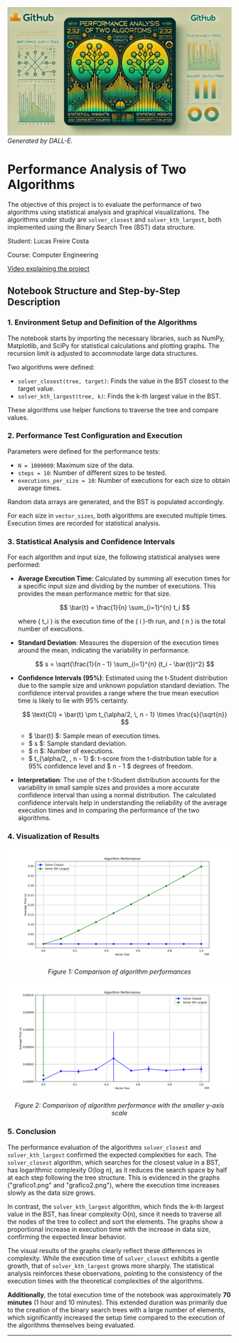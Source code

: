 ![Banner](./images/banner.png)
*Generated by DALL-E.*

# Performance Analysis of Two Algorithms

The objective of this project is to evaluate the performance of two algorithms using statistical analysis and graphical visualizations. The algorithms under study are `solver_closest` and `solver_kth_largest`, both implemented using the Binary Search Tree (BST) data structure.

Student: Lucas Freire Costa

Course: Computer Engineering

[Video explaining the project](https://youtu.be/example_link)

## Notebook Structure and Step-by-Step Description

### 1. Environment Setup and Definition of the Algorithms

The notebook starts by importing the necessary libraries, such as NumPy, Matplotlib, and SciPy for statistical calculations and plotting graphs. The recursion limit is adjusted to accommodate large data structures.

Two algorithms were defined:

- `solver_closest(tree, target)`: Finds the value in the BST closest to the target value.
- `solver_kth_largest(tree, k)`: Finds the k-th largest value in the BST.

These algorithms use helper functions to traverse the tree and compare values.

### 2. Performance Test Configuration and Execution

Parameters were defined for the performance tests:

- `N = 1000000`: Maximum size of the data.
- `steps = 10`: Number of different sizes to be tested.
- `executions_per_size = 10`: Number of executions for each size to obtain average times.

Random data arrays are generated, and the BST is populated accordingly.

For each size in `vector_sizes`, both algorithms are executed multiple times. Execution times are recorded for statistical analysis.

### 3. Statistical Analysis and Confidence Intervals

For each algorithm and input size, the following statistical analyses were performed:

- **Average Execution Time**: Calculated by summing all execution times for a specific input size and dividing by the number of executions. This provides the mean performance metric for that size.
  
  $$
  \bar{t} = \frac{1}{n} \sum_{i=1}^{n} t_i
  $$
  
  where \( t_i \) is the execution time of the \( i \)-th run, and \( n \) is the total number of executions.

- **Standard Deviation**: Measures the dispersion of the execution times around the mean, indicating the variability in performance.
  
  $$
  s = \sqrt{\frac{1}{n - 1} \sum_{i=1}^{n} (t_i - \bar{t})^2}
  $$

- **Confidence Intervals (95%)**: Estimated using the t-Student distribution due to the sample size and unknown population standard deviation. The confidence interval provides a range where the true mean execution time is likely to lie with 95% certainty.
  
  $$
  \text{CI} = \bar{t} \pm t_{\alpha/2, \, n - 1} \times \frac{s}{\sqrt{n}}
  $$

  - $ \bar{t} $: Sample mean of execution times.
  - $ s $: Sample standard deviation.
  - $ n $: Number of executions.
  - $ t_{\alpha/2, \, n - 1} $: t-score from the t-distribution table for a 95% confidence level and $ n - 1 $ degrees of freedom.

- **Interpretation**: The use of the t-Student distribution accounts for the variability in small sample sizes and provides a more accurate confidence interval than using a normal distribution. The calculated confidence intervals help in understanding the reliability of the average execution times and in comparing the performance of the two algorithms.

### 4. Visualization of Results

<div style="text-align: center;">
  <img src="./images/grafico1.png" alt="Algorithm Performance - Graph 1" />
  <p><em>Figure 1: Comparison of algorithm performances</em></p>
</div>

<div style="text-align: center;">
  <img src="./images/grafico2.png" alt="Algorithm Performance - Graph 2" />
  <p><em>Figure 2: Comparison of algorithm performance with the smaller y-axis scale</em></p>
</div>

### 5. Conclusion

The performance evaluation of the algorithms `solver_closest` and `solver_kth_largest` confirmed the expected complexities for each. The `solver_closest` algorithm, which searches for the closest value in a BST, has logarithmic complexity O(log n), as it reduces the search space by half at each step following the tree structure. This is evidenced in the graphs ("grafico1.png" and "grafico2.png"), where the execution time increases slowly as the data size grows.

In contrast, the `solver_kth_largest` algorithm, which finds the k-th largest value in the BST, has linear complexity O(n), since it needs to traverse all the nodes of the tree to collect and sort the elements. The graphs show a proportional increase in execution time with the increase in data size, confirming the expected linear behavior.

The visual results of the graphs clearly reflect these differences in complexity. While the execution time of `solver_closest` exhibits a gentle growth, that of `solver_kth_largest` grows more sharply. The statistical analysis reinforces these observations, pointing to the consistency of the execution times with the theoretical complexities of the algorithms.

**Additionally**, the total execution time of the notebook was approximately **70 minutes** (1 hour and 10 minutes). This extended duration was primarily due to the creation of the binary search trees with a large number of elements, which significantly increased the setup time compared to the execution of the algorithms themselves being evaluated.

---
